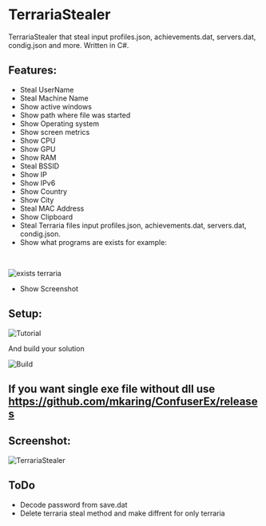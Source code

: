 # TerrariaStealer
TerrariaStealer that steal input profiles.json, achievements.dat, servers.dat, condig.json and more. Written in C#.
## Features:
- Steal UserName
- Steal Machine Name
- Show active windows
- Show path where file was started
- Show Operating system
- Show screen metrics
- Show CPU
- Show GPU
- Show RAM
- Steal BSSID
- Show IP
- Show IPv6
- Show Country
- Show City
- Steal MAC Address
- Show Clipboard
- Steal Terraria files input profiles.json, achievements.dat, servers.dat, condig.json.
- Show what programs are exists for example:
<br/>

![exists terraria](https://user-images.githubusercontent.com/65458800/129890325-2fea2033-c5d5-4e9f-8955-3c16a8f85eea.jpg)

- Show Screenshot
## Setup:

![Tutorial](https://user-images.githubusercontent.com/65458800/129815039-b1dcf470-2e4c-4ce7-84f7-9fd44619cc37.png)

And build your solution

![Build](https://user-images.githubusercontent.com/65458800/129815024-37d84406-78d9-439f-806b-fb9e986f6663.jpg)

## If you want single exe file without dll use https://github.com/mkaring/ConfuserEx/releases
## Screenshot:

![TerrariaStealer](https://user-images.githubusercontent.com/65458800/129890224-93878cdb-63e5-4a93-8394-c38a0fbb2775.png)

## ToDo
- Decode password from save.dat
- Delete terraria steal method and make diffrent for only terraria
